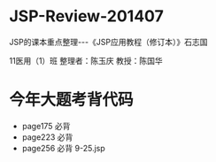 JSP-Review-201407
=================

JSP的课本重点整理---《JSP应用教程（修订本）》石志国

11医用（1）班 整理者：陈玉庆 教授：陈国华

# 今年大题考背代码
+ page175 必背
+ page223 必背
+ page256 必背 9-25.jsp